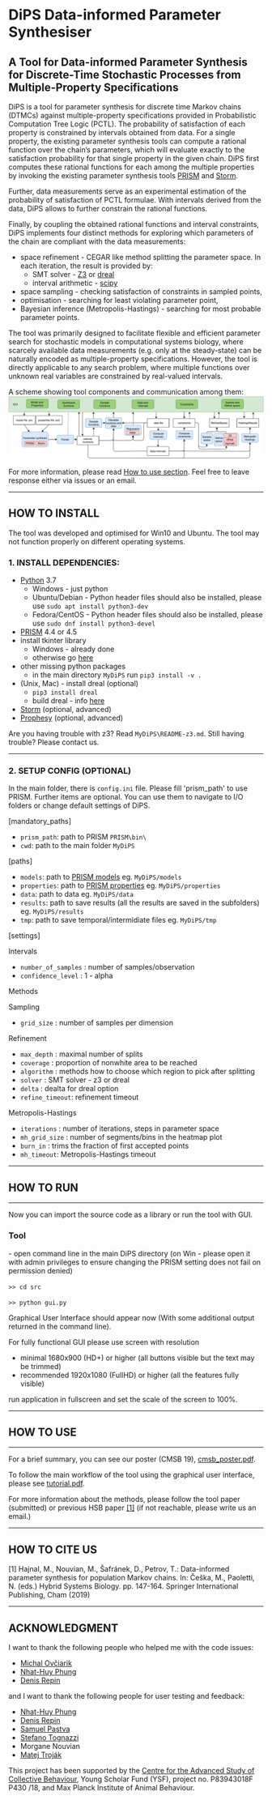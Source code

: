 # DiPS Data-informed Parameter Synthesiser

## A Tool for Data-informed Parameter Synthesis for Discrete-Time Stochastic Processes from Multiple-Property Specifications

DiPS is a tool for parameter synthesis for discrete time Markov chains (DTMCs) against multiple-property specifications provided in Probabilistic Computation Tree Logic (PCTL). 
The probability of satisfaction of each property is constrained by intervals obtained from data. 
For a single property, the existing parameter synthesis tools can compute a rational function over the chain’s parameters, which will evaluate exactly to the satisfaction probability for that single property in the given chain.
DiPS first computes these rational functions for each among the multiple properties by invoking the existing parameter synthesis tools [PRISM](http://www.prismmodelchecker.org) and [Storm](http://www.stormchecker.org/). 

Further, data measurements serve as an experimental estimation of the probability of satisfaction of PCTL formulae.
With intervals derived from the data, DiPS allows to further constrain the rational functions.

Finally, by coupling the obtained rational functions and interval constraints, DiPS implements four distinct methods for exploring which parameters of the
chain are compliant with the data measurements:

 * space refinement - CEGAR like method splitting the parameter space. In each iteration, the result is provided by:
    * SMT solver - [Z3](https://github.com/Z3Prover/z3) or [dreal](http://dreal.github.io/)
    * interval arithmetic - [scipy](https://www.scipy.org/)
* space sampling - checking satisfaction of constraints in sampled points, 
* optimisation - searching for least violating parameter point, 
* Bayesian inference (Metropolis-Hastings) - searching for most probable parameter points.



The tool was primarily designed to facilitate flexible and efficient parameter search for stochastic models in computational systems biology, where scarcely available data measurements (e.g. only at the steady-state) can be naturally encoded as multiple-property specifications.
However, the tool is directly applicable to any search problem, where multiple functions over unknown real variables are constrained by real-valued intervals.


A scheme showing tool components and communication among them:
![Architecure of DiPS. Main GUI components in green, main functionality components in blue, and leveraged tools and libraries in red.](architecture.jpg)


For more information, please read [How to use section](#HOW-TO-USE).
Feel free to leave response either via issues or an email.
*****
## HOW TO INSTALL

The tool was developed and optimised for Win10 and Ubuntu. The tool may not function properly on different operating systems.

### 1. INSTALL DEPENDENCIES:

* [Python](https://www.python.org/) 3.7
    * Windows - just python
    * Ubuntu/Debian - Python header files should also be installed, please use `sudo apt install python3-dev`
    * Fedora/CentOS - Python header files should also be installed, please use `sudo dnf install python3-devel`
* [PRISM](http://www.prismmodelchecker.org) 4.4 or 4.5
* install tkinter library 
  * Windows - already done
  * otherwise go [here](https://tkdocs.com/tutorial/install.html) 
* other missing python packages 
  * in the main directory `MyDiPS` run `pip3 install -v .`
* (Unix, Mac) - install dreal (optional)
  * `pip3 install dreal`
  * build dreal - info [here](https://github.com/dreal/dreal4#how-to-build)
* [Storm](http://www.stormchecker.org/) (optional, advanced) 
* [Prophesy](https://moves.rwth-aachen.de/research/tools/prophesy/) (optional, advanced)

Are you having trouble with z3? Read `MyDiPS\README-z3.md`. Still having trouble? Please contact us.

****
### 2. SETUP CONFIG (OPTIONAL)

In the main folder, there is `config.ini` file. Please fill 'prism_path' to use PRISM. Further items are optional. You can use them to navigate to I/O folders or change default settings of DiPS.   

[mandatory_paths]
* `prism_path`: path to PRISM `PRISM\bin\`
* `cwd`: path to the main folder `MyDiPS`

[paths]
* `models`: path to [PRISM models](http://www.prismmodelchecker.org/tutorial/die.php) eg. `MyDiPS/models`
* `properties`: path to [PRISM properties](https://www.prismmodelchecker.org/manual/PropertySpecification/Introduction) eg. `MyDiPS/properties`
* `data`: path to data eg. `MyDiPS/data`
* `results`: path to save results (all the results are saved in the subfolders) eg. `MyDiPS/results`
* `tmp`: path to save temporal/intermidiate files  eg. `MyDiPS/tmp`

[settings]

Intervals
* `number_of_samples` :  number of samples/observation
* `confidence_level` : 1 - alpha

Methods

Sampling
* `grid_size` : number of samples per dimension

Refinement
* `max_depth` : maximal number of splits
* `coverage` : proportion of nonwhite area to be reached
* `algorithm` : methods how to choose which region to pick after splitting
* `solver` : SMT solver - z3 or dreal
* `delta` : dealta for dreal option
* `refine_timeout`: refinement timeout

Metropolis-Hastings
* `iterations` : number of iterations, steps in parameter space
* `mh_grid_size` : number of segments/bins in the heatmap plot
* `burn_in` : trims the fraction of first accepted points
* `mh_timeout`: Metropolis-Hastings timeout

*****
## HOW TO RUN

*****
Now you can import the source code as a library or run the tool with GUI.

### Tool
\- open command line in the main DiPS directory (on Win - please open it with admin privileges to ensure changing the PRISM setting does not fail on permission denied)

`>> cd src`

`>> python gui.py`

Graphical User Interface should appear now (With some additional output returned in the command line). 

For fully functional GUI please use screen with resolution
 * minimal 1680x900 (HD+) or higher (all buttons visible but the text may be trimmed) 
 * recommended 1920x1080 (FullHD) or higher (all the features fully visible) 
 
run application in fullscreen and set the scale of the screen to 100%.


*****
## HOW TO USE

*****
For a brief summary, you can see our poster (CMSB 19), [cmsb_poster.pdf](https://github.com/xhajnal/DiPS/blob/master/cmsb_poster.pdf).

To follow the main workflow of the tool using the graphical user interface, please see [tutorial.pdf](https://github.com/xhajnal/DiPS/blob/master/tutorial.pdf).

For more information about the methods, please follow the tool paper (submitted) or previous HSB paper [[1]](#one) (if not reachable, please write us an email.)


*****
## HOW TO CITE US

<a name="one"> </a>
[1] Hajnal, M., Nouvian, M., Šafránek, D., Petrov, T.: Data-informed parameter synthesis for population Markov chains. In: Češka, M., Paoletti, N. (eds.) Hybrid Systems Biology. pp. 147-164. Springer International Publishing, Cham (2019)

*****
## ACKNOWLEDGMENT

I want to thank the following people who helped me with the code issues:
* [Michal Ovčiarik](https://github.com/bargulg)
* [Nhat-Huy Phung](https://github.com/huypn12)
* [Denis Repin](https://github.com/dennerepin)

and I want to thank the following people for user testing and feedback:
* [Nhat-Huy Phung](https://github.com/huypn12)
* [Denis Repin](https://github.com/dennerepin)
* [Samuel Pastva](https://github.com/daemontus)
* [Stefano Tognazzi](https://github.com/stefanotognazzi)
* Morgane Nouvian
* [Matej Troják](https://github.com/xtrojak)

This project has been supported by the [Centre for the Advanced Study of Collective Behaviour](https://www.exc.uni-konstanz.de/collective-behaviour/), Young Scholar
Fund (YSF), project no. P83943018F P430 /18, and Max Planck Institute of Animal Behaviour.
